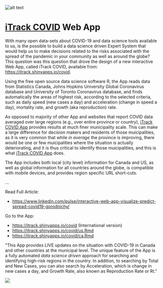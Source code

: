 
![alt text](https://github.com/gorodnichy/iTrack-COVID/raw/master/docs/covid-48.png)


# [iTrack COVID](https://itrack.shinyapps.io/covid) Web App




With many open data-sets about COVID-19 and data science tools available to us, is the possible to build a data science driven Expert System that would help us to make decisions related to the risks associated with the spread of the pandemic in your community as well as around the globe? This question was this question that drove the design of a new interactive Web App, called iTrack COVID, available from: https://itrack.shinyapps.io/covid.

Using the free open source data science software R, the App reads data from Statistics Canada, Johns Hopkins University Global Coronavirus database and University of Toronto Coronavirus database, and finds automatically the areas of highest risk, according to the selected criteria, such as daily speed (new cases a day) and acceleration (change in speed a day), mortality rate, and growth (aka reproduction) rate. 

As opposed to majority of other App and websites that report COVID data averaged over large regions (e.g., over entire province or country), [iTrack COVID App](https://itrack.shinyapps.io/covid) provides results at much finer municipality scale. This can make a large difference for decision makers and residents of those muicipalities, as it is very common that while *in average* the province is improving, there would be one or few muicipalities where the situation is actually deteriorating, and it is thus critical to identify those muicipalities, and this is what [iTrack COVID App](https://itrack.shinyapps.io/covid)  does.


The App includes both local (city level) information for Canada and US, as well as global information for all countries around the globe, is compatible with mobile devices, and provides region specific URL short-cuts.

...

Read Full Article: 
- https://www.linkedin.com/pulse/interactive-web-app-visualize-predict-spread-covid19-gorodnichy/


Go to the App: 
- https://itrack.shinyapps.io/covid (International version)
- https://itrack.shinyapps.io/covid/us.Rmd
- https://itrack.shinyapps.io/covid/ca.Rmd

"This App provides LIVE updates on the situation with COVID-19 in Canada and other countries at the municipal level. The unique feature of the App is a fully automated *data science driven* approach for searching and identifying high-risk regions in the country. In addition, to searching by Total and New Cases, you can also search by Acceleration, which is change in new cases a day, and Growth Rate, also known as Reproduction Rate or Rt."



![](https://github.com/gorodnichy/iTrack-COVID/raw/master/docs/covid.png)
